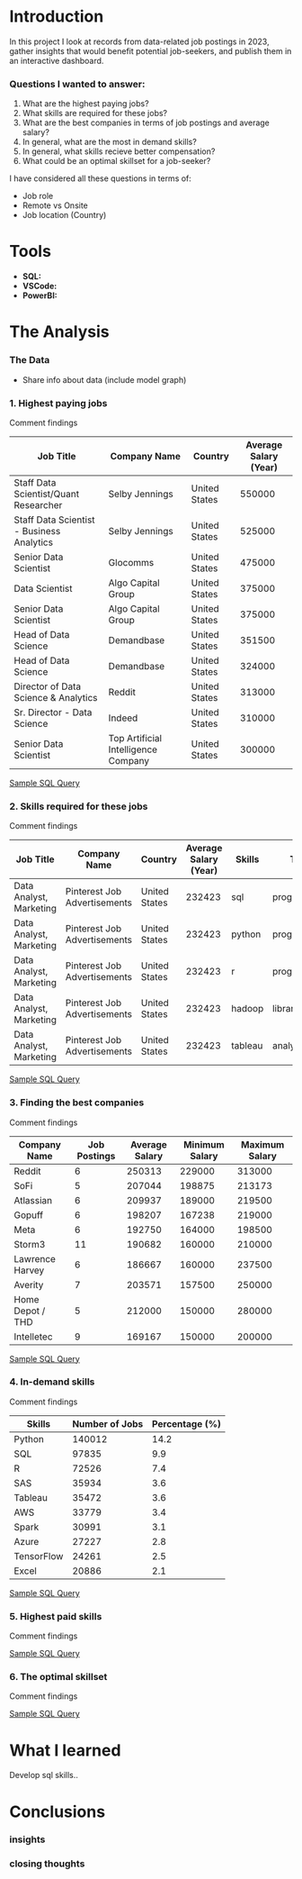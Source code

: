 # Introduction

In this project I look at records from data-related job postings in 2023, gather insights that would benefit potential job-seekers, and publish them in an interactive dashboard. 

### Questions I wanted to answer:

1. What are the highest paying jobs? 
2. What skills are required for these jobs? 
3. What are the best companies in terms of job postings and average salary? 
4. In general, what are the most in demand skills?
5. In general, what skills recieve better compensation? 
6. What could be an optimal skillset for a job-seeker?

I have considered all these questions in terms of: 
- Job role
- Remote vs Onsite
- Job location (Country)

# Tools

- **SQL:** 
- **VSCode:**
- **PowerBI:**

# The Analysis

### The Data

- Share info about data (include model graph)

### 1. Highest paying jobs 

Comment findings

| Job Title                                | Company Name                        | Country       | Average Salary (Year) |
|------------------------------------------|-------------------------------------|---------------|-----------------------|
| Staff Data Scientist/Quant Researcher    | Selby Jennings                      | United States | 550000                |
| Staff Data Scientist - Business Analytics| Selby Jennings                      | United States | 525000                |
| Senior Data Scientist                    | Glocomms                            | United States | 475000                |
| Data Scientist                           | Algo Capital Group                  | United States | 375000                |
| Senior Data Scientist                    | Algo Capital Group                  | United States | 375000                |
| Head of Data Science                     | Demandbase                          | United States | 351500                |
| Head of Data Science                     | Demandbase                          | United States | 324000                |
| Director of Data Science & Analytics     | Reddit                              | United States | 313000                |
| Sr. Director - Data Science              | Indeed                              | United States | 310000                |
| Senior Data Scientist                    | Top Artificial Intelligence Company | United States | 300000                |


[Sample SQL Query](/sql_scripts/1_highest_paying_jobs.sql)

### 2. Skills required for these jobs

Comment findings

| Job Title                         | Company Name                 | Country       | Average Salary (Year) | Skills      | Type             |
|-----------------------------------|------------------------------|---------------|-----------------------|-------------|------------------|
| Data Analyst, Marketing           | Pinterest Job Advertisements | United States | 232423                | sql         | programming      |
| Data Analyst, Marketing           | Pinterest Job Advertisements | United States | 232423                | python      | programming      |
| Data Analyst, Marketing           | Pinterest Job Advertisements | United States | 232423                | r           | programming      |
| Data Analyst, Marketing           | Pinterest Job Advertisements | United States | 232423                | hadoop      | libraries        |
| Data Analyst, Marketing           | Pinterest Job Advertisements | United States | 232423                | tableau     | analyst_tools    |


[Sample SQL Query](/sql_scripts/2_skills_required.sql)

### 3. Finding the best companies

Comment findings

| Company Name         | Job Postings | Average Salary | Minimum Salary | Maximum Salary |
|----------------------|--------------|----------------|----------------|----------------|
| Reddit               | 6            | 250313         | 229000         | 313000         |
| SoFi                 | 5            | 207044         | 198875         | 213173         |
| Atlassian            | 6            | 209937         | 189000         | 219500         |
| Gopuff               | 6            | 198207         | 167238         | 219000         |
| Meta                 | 6            | 192750         | 164000         | 198500         |
| Storm3               | 11           | 190682         | 160000         | 210000         |
| Lawrence Harvey      | 6            | 186667         | 160000         | 237500         |
| Averity              | 7            | 203571         | 157500         | 250000         |
| Home Depot / THD     | 5            | 212000         | 150000         | 280000         |
| Intelletec           | 9            | 169167         | 150000         | 200000         |


[Sample SQL Query](/sql_scripts/3_best_companies.sql)

### 4. In-demand skills

Comment findings

| Skills      | Number of Jobs | Percentage (%) |
|-------------|----------------|----------------|
| Python      | 140012         | 14.2           |
| SQL         | 97835          | 9.9            |
| R           | 72526          | 7.4            |
| SAS         | 35934          | 3.6            |
| Tableau     | 35472          | 3.6            |
| AWS         | 33779          | 3.4            |
| Spark       | 30991          | 3.1            |
| Azure       | 27227          | 2.8            |
| TensorFlow  | 24261          | 2.5            |
| Excel       | 20886          | 2.1            |


[Sample SQL Query](/sql_scripts/4_in_demand_skills.sql)

### 5. Highest paid skills 

Comment findings

[Sample SQL Query](/sql_scripts/5_highest_paid_skills.sql)

### 6. The optimal skillset

Comment findings

[Sample SQL Query](/sql_scripts/6_optimal_skillset.sql)

# What I learned

Develop sql skills..

# Conclusions

### insights

### closing thoughts